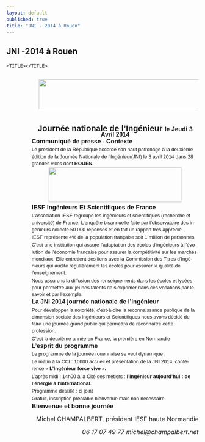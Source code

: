 ```yaml
---
layout: default
published: true
title: "JNI - 2014 à Rouen"
---
```


## JNI -2014 à Rouen
	<TITLE></TITLE>
</HEAD>
<BODY LANG="fr-FR" LINK="#0000ff" DIR="LTR">
<P STYLE="margin-left: 0.89in; margin-bottom: 0in; line-height: 100%">
&nbsp;<IMG SRC="![image 0](//media/LogoJNI_2014.gif)" NAME="Image 0" ALIGN=BOTTOM WIDTH=794 HEIGHT=78 BORDER=0></P>
<P STYLE="margin-left: 0.69in; margin-bottom: 0in; line-height: 100%">
<BR>
</P>
<P ALIGN=CENTER STYLE="margin-left: 0.69in; margin-bottom: 0in; line-height: 100%">
<FONT FACE="Arial, serif"><FONT SIZE=4 STYLE="font-size: 16pt"><B>Journée
nationale de l’Ingénieur </B></FONT></FONT><FONT FACE="Arial, serif"><FONT SIZE=3><B>le
Jeudi 3 Avril 2014</B></FONT></FONT></P>
<P STYLE="margin-left: 0.69in; margin-top: 0.02in; margin-bottom: 0.02in; line-height: 0.18in">
<FONT FACE="Arial, serif"><FONT SIZE=3><B>Communiqué de presse -
Contexte</B></FONT></FONT></P>
<P STYLE="margin-left: 0.69in; margin-top: 0.02in; margin-bottom: 0.02in; line-height: 0.18in">
<FONT FACE="Arial, serif"><FONT SIZE=2>Le président de la République
accorde son haut patronage à la deuxième édition de la Journée
Nationale de l’Ingénieur(JNI) le 3 avril 2014 dans 28 grandes
villes dont </FONT></FONT><FONT FACE="Arial, serif"><FONT SIZE=2><B>ROUEN.</B></FONT></FONT></P>
<P ALIGN=CENTER STYLE="margin-left: 0.69in; margin-top: 0.02in; margin-bottom: 0.02in; line-height: 0.18in">
<IMG SRC="![LogoJNI_2014.jpg](/media/LogoJNI_2014.jpg)![image 1]" NAME="Image 1" ALIGN=BOTTOM WIDTH=348 HEIGHT=91 BORDER=0></P>
<P STYLE="margin-left: 0.69in; margin-top: 0.02in; margin-bottom: 0.02in; line-height: 0.18in">
<FONT FACE="Arial, serif"><FONT SIZE=3><B>IESF   Ingénieurs Et
Scientifiques de France</B></FONT></FONT></P>
<P STYLE="margin-left: 0.69in; margin-top: 0.02in; margin-bottom: 0.02in; line-height: 0.18in">
<FONT FACE="Arial, serif"><FONT SIZE=2>L’association IESF regroupe
les ingénieurs et scientifiques (recherche et université) de
France. L’enquête bisannuelle faite par l’observatoire des
ingénieurs collecte 50&nbsp;000 réponses et en fait un rapport très
apprécié.</FONT></FONT></P>
<P STYLE="margin-left: 0.69in; margin-top: 0.02in; margin-bottom: 0.02in; line-height: 0.18in">
<FONT FACE="Arial, serif"><FONT SIZE=2>IESF représente 4% de la
population française soit 1 million de personnes.</FONT></FONT></P>
<P STYLE="margin-left: 0.69in; margin-top: 0.02in; margin-bottom: 0.02in; line-height: 0.18in">
<FONT FACE="Arial, serif"><FONT SIZE=2>C’est une institution qui
assure l’adaptation des écoles d’ingénieurs à l’évolution
de l’économie française pour assurer la compétitivité sur les
marchés mondiaux. Elle entretient des liens avec la Commission des
Titres d’Ingénieurs qui audite régulièrement les écoles pour
assurer la qualité de l’enseignement.</FONT></FONT></P>
<P STYLE="margin-left: 0.69in; margin-top: 0.02in; margin-bottom: 0.02in; line-height: 0.18in">
<FONT FACE="Arial, serif"><FONT SIZE=2>Nous assurons la diffusion des
renseignements dans les écoles et lycées pour permettre aux jeunes
talents de s’exprimer dans ces vocations par le savoir et par
l’exemple.</FONT></FONT></P>
<P STYLE="margin-left: 0.69in; margin-top: 0.02in; margin-bottom: 0.02in; line-height: 0.18in">
<FONT FACE="Arial, serif"><FONT SIZE=3><B>La JNI 2014 journée
nationale de l’ingénieur</B></FONT></FONT></P>
<P STYLE="margin-left: 0.69in; margin-top: 0.02in; margin-bottom: 0.02in; line-height: 0.18in">
<FONT FACE="Arial, serif"><FONT SIZE=2>Pour développer la notoriété,
c'est-à-dire la reconnaissance publique de la dimension sociale des
Ingénieurs et Scientifiques nous avons décidé de faire une journée
grand public qui permettra de reconnaître cette profession.</FONT></FONT></P>
<P STYLE="margin-left: 0.69in; margin-top: 0.02in; margin-bottom: 0.02in; line-height: 0.18in">
<FONT FACE="Arial, serif"><FONT SIZE=2>C’est la deuxième année en
France, la première en Normandie</FONT></FONT></P>
<P STYLE="margin-left: 0.69in; margin-top: 0.02in; margin-bottom: 0.02in; line-height: 0.18in">
<FONT FACE="Arial, serif"><FONT SIZE=3><B>L’esprit du programme</B></FONT></FONT></P>
<P STYLE="margin-left: 0.69in; margin-top: 0.02in; margin-bottom: 0.02in; line-height: 0.18in">
<FONT FACE="Arial, serif"><FONT SIZE=2>Le programme de la journée
rouennaise se veut dynamique&nbsp;:</FONT></FONT></P>
<P STYLE="margin-left: 0.69in; margin-top: 0.02in; margin-bottom: 0.02in; line-height: 0.18in">
<FONT FACE="Arial, serif"><FONT SIZE=2>Le matin&nbsp;à la CCI :
10h00 accueil et présentation de la JNI 2014, conférence
«&nbsp;</FONT></FONT><FONT FACE="Arial, serif"><FONT SIZE=2><B>L’ingénieur
force vive&nbsp;».</B></FONT></FONT></P>
<P STYLE="margin-left: 0.69in; margin-top: 0.02in; margin-bottom: 0.02in; line-height: 0.18in">
<FONT FACE="Arial, serif"><FONT SIZE=2>L’après midi&nbsp;: 14h00 à
la Cité des métiers&nbsp;: </FONT></FONT><FONT FACE="Arial, serif"><FONT SIZE=2><B>l’ingénieur
aujourd’hui&nbsp;: de l’énergie à l’international</B></FONT></FONT><FONT FACE="Arial, serif"><FONT SIZE=2>.</FONT></FONT></P>
<P STYLE="margin-left: 0.69in; margin-top: 0.02in; margin-bottom: 0.02in; line-height: 0.18in">
<FONT FACE="Arial, serif"><FONT SIZE=2>Programme détaillé&nbsp;: ci
joint</FONT></FONT></P>
<P STYLE="margin-left: 0.69in; margin-top: 0.02in; margin-bottom: 0.02in; line-height: 0.18in">
<FONT FACE="Arial, serif"><FONT SIZE=2>Gratuit, inscription préalable
bienvenue mais non nécessaire.</FONT></FONT></P>
<P STYLE="margin-left: 0.69in; margin-top: 0.02in; margin-bottom: 0.02in; line-height: 0.18in">
<FONT FACE="Arial, serif"><FONT SIZE=3><B>Bienvenue  et bonne journée
                         </B></FONT></FONT>
</P>
<P ALIGN=RIGHT STYLE="margin-left: 0.69in; margin-bottom: 0.14in"><FONT SIZE=3>Michel
CHAMPALBERT, président IESF haute Normandie</FONT></P>
<P ALIGN=RIGHT STYLE="margin-left: 0.69in; margin-bottom: 0.14in"><FONT SIZE=3><I>06
17 07 49 77 michel@champalbert.net</I></FONT></P>
</BODY>
</HTML>